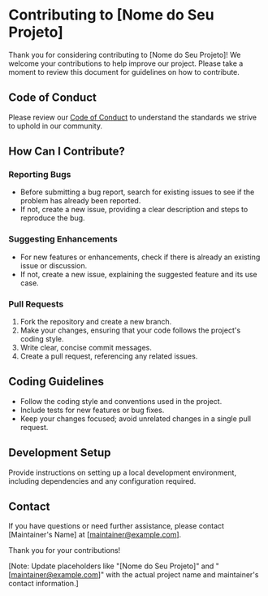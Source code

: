 # Contributing to [Nome do Seu Projeto]

Thank you for considering contributing to [Nome do Seu Projeto]! We welcome your contributions to help improve our project. Please take a moment to review this document for guidelines on how to contribute.

## Code of Conduct

Please review our [Code of Conduct](CODE_OF_CONDUCT.md) to understand the standards we strive to uphold in our community.

## How Can I Contribute?

### Reporting Bugs

- Before submitting a bug report, search for existing issues to see if the problem has already been reported.
- If not, create a new issue, providing a clear description and steps to reproduce the bug.

### Suggesting Enhancements

- For new features or enhancements, check if there is already an existing issue or discussion.
- If not, create a new issue, explaining the suggested feature and its use case.

### Pull Requests

1. Fork the repository and create a new branch.
2. Make your changes, ensuring that your code follows the project's coding style.
3. Write clear, concise commit messages.
4. Create a pull request, referencing any related issues.

## Coding Guidelines

- Follow the coding style and conventions used in the project.
- Include tests for new features or bug fixes.
- Keep your changes focused; avoid unrelated changes in a single pull request.

## Development Setup

Provide instructions on setting up a local development environment, including dependencies and any configuration required.

## Contact

If you have questions or need further assistance, please contact [Maintainer's Name] at [maintainer@example.com].

Thank you for your contributions!

[Note: Update placeholders like "[Nome do Seu Projeto]" and "[maintainer@example.com]" with the actual project name and maintainer's contact information.]
